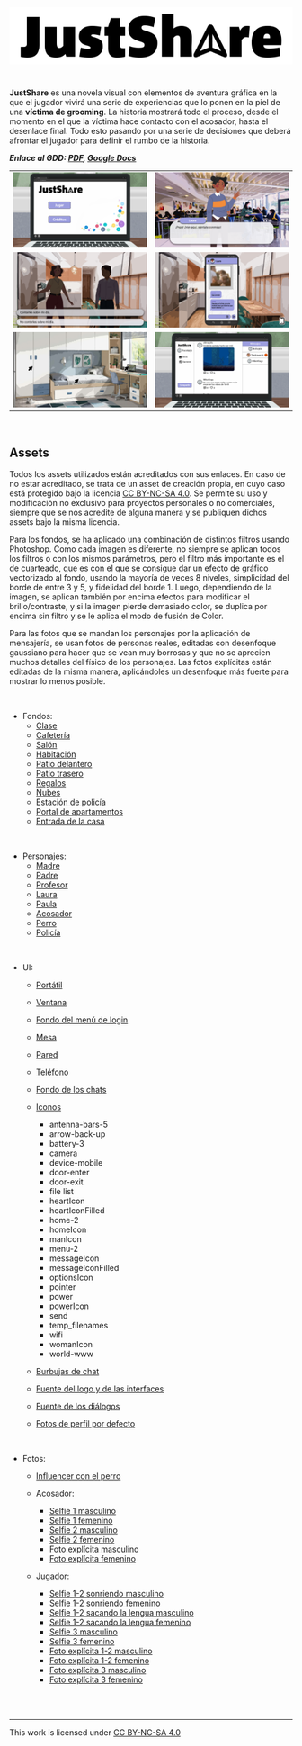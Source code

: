 <div align="center">
    <img src="assets/UI/logo.png"/>
  </a>
</div>

# 

**JustShare** es una novela visual con elementos de aventura gráfica en la que el jugador vivirá una serie de experiencias que lo ponen en la piel de una **víctima de grooming**. La historia mostrará todo el proceso, desde el momento en el que la víctima hace contacto con el acosador, hasta el desenlace final. Todo esto pasando por una serie de decisiones que deberá afrontar el jugador para definir el rumbo de la historia.

***Enlace al GDD: [PDF](docs/GDD.pdf), [Google Docs](https://docs.google.com/document/d/1pFwej-RuA3686JPJ4lKe8V8vfW62Uw7AUn3cTTdq_K0/edit?usp=drive_link)***

|                                        |                                        |
|----------------------------------------|----------------------------------------|
| ![Captura 1](docs/screenshots/ss1.png) | ![Captura 2](docs/screenshots/ss2.png) |
| ![Captura 3](docs/screenshots/ss3.png) | ![Captura 4](docs/screenshots/ss4.png) |
| ![Captura 5](docs/screenshots/ss5.png) | ![Captura 6](docs/screenshots/ss6.png) |

<br>

## Assets

Todos los assets utilizados están acreditados con sus enlaces. En caso de no estar acreditado, se trata de un asset de creación propia, en cuyo caso está protegido bajo la licencia [CC BY-NC-SA 4.0](https://creativecommons.org/licenses/by-nc-sa/4.0/). Se permite su uso y modificación no exclusivo para proyectos personales o no comerciales, siempre que se nos acredite de alguna manera y se publiquen dichos assets bajo la misma licencia.

Para los fondos, se ha aplicado una combinación de distintos filtros usando Photoshop. Como cada imagen es diferente, no siempre se aplican todos los filtros o con los mismos parámetros, pero el filtro más importante es el de cuarteado, que es con el que se consigue dar un efecto de gráfico vectorizado al fondo, usando la mayoría de veces 8 niveles, simplicidad del borde de entre 3 y 5, y fidelidad del borde 1. Luego, dependiendo de la imagen, se aplican también por encima efectos para modificar el brillo/contraste, y si la imagen pierde demasiado color, se duplica por encima sin filtro y se le aplica el modo de fusión de Color.

Para las fotos que se mandan los personajes por la aplicación de mensajería, se usan fotos de personas reales, editadas con desenfoque gaussiano para hacer que se vean muy borrosas y que no se aprecien muchos detalles del físico de los personajes. Las fotos explícitas están editadas de la misma manera, aplicándoles un desenfoque más fuerte para mostrar lo menos posible.

<br>

* Fondos:
    * [Clase](https://www.lavozdigital.es/cadiz/provincia/lvdi-mas-140000-alumnos-arrancan-este-lunes-clases-institutos-cadiz-201909141400_noticia.html?ref=https%3A%2F%2Fwww.lavozdigital.es%2Fcadiz%2Fprovincia%2Flvdi-mas-140000-alumnos-arrancan-este-lunes-clases-institutos-cadiz-201909141400_noticia.html)
    * [Cafetería](https://oxfordhigh.gdst.net/senior-school/school-life/food-in-the-senior-school/)
    * [Salón](https://www.booking.com/hotel/gr/tinker-bell-by-halu-colorful-family-apt.es.html)
    * [Habitación](https://xn--mueblesocaa-beb.es/juveniles-modernos/1685-dormitorio-juvenil-030.html)
    * [Patio delantero](https://www.freepik.es/foto-gratis/entrada-casa-minimalista-japon_23676521.htm#fromView=search&page=1&position=37&uuid=3bc27763-bc34-447f-a893-69e62e8a5eef)
    * [Patio trasero](https://www.freepik.es/foto-gratis/amigos-felices-estan-tomando-cerveza-fiesta-barbacoa-dia-soleado_10583050.htm#fromView=search&page=2&position=15&uuid=ad537fe0-a55b-4d99-8e6b-001e15d7447d)
    * [Regalos](https://uk.pinterest.com/pin/peytons-mermaid-birthday-party--484770347376747684/)
    * [Nubes](https://www.freepik.es/vector-gratis/fondo-nubes-humo-profundidad_26443430.htm#fromView=search&page=1&position=20&uuid=407cd797-1ef7-489d-86fc-eea3f61efb6b&new_detail=true)
    * [Estación de policía](https://www.laopiniondezamora.es/zamora-ciudad/2020/11/11/comisaria-policia-nacional-zamora-amplia-23041677.html)
    * [Portal de apartamentos](https://sygrove.com/westchester-county-2/)
    * [Entrada de la casa](https://unsplash.com/es/fotos/mesa-de-centro-de-madera-marron-cerca-de-la-puerta-de-madera-blanca-xJ14RuLV9zI)

<br>

* Personajes:
    * [Madre](https://www.freepik.com/free-psd/flat-design-woman-character-isolated_158212343.htm#fromView=image_search_similar&page=2&position=12&uuid=28b09b97-a183-4cdb-92a0-fc8e91e565b0)
    * [Padre](https://www.freepik.com/free-vector/elegant-businessman-standing-position-character_73261815.htm#fromView=image_search_similar&page=3&position=16&uuid=718d9d14-2873-4f8d-99da-973c0bd3d1fd)
    * [Profesor](https://www.freepik.com/free-vector/elegant-businessman-with-folder-character_73261784.htm#fromView=image_search_similar&page=1&position=0&uuid=b767bb75-f73a-4137-b8c5-f0db54f51024)
    * [Laura](https://www.freepik.es/psd-gratis/diseno-plano-mujer-caracter-aislado_158212345.htm)
    * [Paula](https://www.freepik.es/psd-gratis/diseno-plano-mujer-caracter-aislado_158212338.htm)
    * [Acosador](https://www.freepik.es/vector-gratis/diseno-coleccion-personas-seguras_6543322.htm)
    * [Perro](https://www.freepik.es/vector-gratis/paquete-pitbull-diseno-plano_13961980.htm#fromView=search&page=1&position=31&uuid=c1221efd-fe66-455a-abfc-1eb70079105a&new_detail=true)
    * [Policía](https://www.freepik.es/vector-gratis/concepto-recogida-policia_8621529.htm#fromView=search&page=1&position=43&uuid=32b0ac4b-a32f-49ac-80fa-f7d4051e5314)

<br>

* UI:
    * [Portátil](https://www.freepik.es/psd-gratis/laptop-moderno-aislado_54999402.htm#fromView=search&page=1&position=28&uuid=531963f8-ac6a-4d74-8e2a-19fdb4186064&new_detail=true)
    * [Ventana](https://www.freepik.es/search?ai=excluded&format=search&last_filter=query&last_value=forest&query=forest&selection=1&type=psd)
    * [Fondo del menú de login](https://www.freepik.com/free-vector/social-media-icons_4120017.htm#fromView=keyword&page=1&position=4&uuid=11aae861-8830-4e0f-a393-82e427e7fc9d)
    * [Mesa](https://www.freepik.com/free-vector/kitchen-wooden-table-with-cutting-board-knife_8189041.htm#fromView=search&page=1&position=0&uuid=ee26ab23-88da-4515-8db1-e4195f971588)
    * [Pared](https://www.freepik.es/foto-gratis/texturas-pared-blanca_3775096.htm#fromView=search&page=1&position=0&uuid=4e70de2d-fc8d-4c83-b87b-bd016f556252)
    * [Teléfono](https://www.freepik.es/vector-gratis/mujer-rica-sentada-usando-smartphone-moneda-dinero-inversion-ilustracion-vectorial-plana-plantilla-aplicacion-movil-concepto-finanzas-transacciones_11541808.htm#fromView=search&page=1&position=16&uuid=42fb0cfc-9de9-4c5f-93e8-586eee35a802)
    * [Fondo de los chats](https://www.freepik.com/free-vector/hand-drawn-doodle-icons-set_24097127.htm#fromView=search&page=1&position=44&uuid=297fa8d2-abde-47cb-a861-132d7423b5f7&new_detail=true)
    * [Iconos](https://tabler.io/icons)
        * antenna-bars-5
        * arrow-back-up
        * battery-3
        * camera
        * device-mobile
        * door-enter
        * door-exit
        * file list
        * heartIcon
        * heartIconFilled
        * home-2
        * homeIcon
        * manIcon
        * menu-2
        * messageIcon
        * messageIconFilled
        * optionsIcon
        * pointer
        * power
        * powerIcon
        * send
        * temp_filenames
        * wifi
        * womanIcon
        * world-www

    * [Burbujas de chat](https://www.freepik.com/free-vector/different-shape-message-bubbles-blue-grey_77988500.htm#fromView=search&page=1&position=1&uuid=ba9c721f-b2ff-44c3-b46e-2e8680285d1b)
    * [Fuente del logo y de las interfaces](https://font.download/font/corpid-light)
    * [Fuente de los diálogos](https://fonts.google.com/specimen/Roboto)
    * [Fotos de perfil por defecto](https://www.freepik.es/vector-gratis/circulos-usuarios-blanco_134996379.htm#fromView=search&page=1&position=4&uuid=dd0f32ad-fa89-406d-a854-53066bbcb378&new_detail=true)

<br>

* Fotos:
    * [Influencer con el perro](https://www.freepik.es/foto-gratis/vista-posterior-joven-perro-playa_12976449.htm#fromView=search&page=2&position=6&uuid=988ff075-2a59-470b-b4f0-96d3dbf829c1)

    * Acosador:
        * [Selfie 1 masculino](https://pixabay.com/es/photos/retrato-gente-adulto-hombre-rostro-3353699/)
        * [Selfie 1 femenino](https://st2.depositphotos.com/1809585/7376/i/450/depositphotos_73762843-stock-photo-girl-smiling-with-perfect-smile.jpg)
        * [Selfie 2 masculino](https://es.pinterest.com/pin/852869248192209713/)
        * [Selfie 2 femenino](https://www.pexels.com/photo/woman-taking-selfie-while-smiling-1310522/)
        * [Foto explícita masculino](https://i.pinimg.com/474x/ec/e9/eb/ece9ebe2ea9d64bab2cbd9f0a9cf934b.jpg)
        * [Foto explícita femenino](https://www.hunkemoller.es/dw/image/v2/BCHL_PRD/on/demandware.static/-/Sites-hkm-master/default/dw919eb8e3/images/large/119846_1.jpg?q=100)

    * Jugador:
        * [Selfie 1-2 sonriendo masculino](https://www.istockphoto.com/es/foto/retrato-de-un-joven-caucásico-adolescente-de-18-o-19-años-al-aire-libre-gm1484631693-510817478?searchscope=image%2Cfilm)
        * [Selfie 1-2 sonriendo femenino](https://st2.depositphotos.com/1010550/5217/i/450/depositphotos_52171453-stock-photo-pretty-student-girl-taking-a.jpg)
        * [Selfie 1-2 sacando la lengua masculino](https://es.dreamstime.com/imágenes-de-archivo-libres-de-regalías-hombre-joven-y-su-lengüeta-image15058879)
        * [Selfie 1-2 sacando la lengua femenino](https://www.freepik.es/foto-gratis/mujer-tiro-medio-sacando-lengua_38162335.htm#fromView=keyword&page=1&position=8&uuid=cb8c3052-5ea8-4ad6-97cc-ecfb92138a5e)
        * [Selfie 3 masculino](https://media.istockphoto.com/id/1701143833/photo/portrait-of-teenage-boy-caucasian-teen-male-young-man-stand-at-home.jpg?s=612x612&w=0&k=20&c=9-EXaPBYNoJ4VPiwzOFvNFLSRw8LNNrGb4SmTgkTf3s=)
        * [Selfie 3 femenino](https://www.shutterstock.com/es/image-photo/close-young-beautiful-woman-taking-selfie-402737050)
        * [Foto explícita 1-2 masculino](https://depositphotos.com/mx/photo/shirtless-young-man-43000267.html)
        * [Foto explícita 1-2 femenino](https://st3.depositphotos.com/10083680/12838/i/450/depositphotos_128381824-stock-photo-woman-in-sexy-black-lingerie.jpg)
        * [Foto explícita 3 masculino](https://us.123rf.com/450wm/dmitryag/dmitryag2106/dmitryag210604563/174750416-deportista-en-pantalones-cortos-blancos-yace-sus-manos-en-el-cinturón-de-fitness-culturista.jpg?ver=6)
        * [Foto explícita 3 femenino](https://st2.depositphotos.com/3035005/6971/i/450/depositphotos_69710229-stock-photo-beautiful-sexy-brunette-woman-posing.jpg)
<br>
<br>

---

<p xmlns:cc="http://creativecommons.org/ns" >This work is licensed under <a href="https://creativecommons.org/licenses/by-nc-sa/4.0/?ref=chooser-v1" target="_blank" rel="license noopener noreferrer" style="display:inline-block;">CC BY-NC-SA 4.0<img style="height:22px!important;margin-left:3px;vertical-align:text-bottom;" src="https://mirrors.creativecommons.org/presskit/icons/cc.svg?ref=chooser-v1" alt=""><img style="height:22px!important;margin-left:3px;vertical-align:text-bottom;" src="https://mirrors.creativecommons.org/presskit/icons/by.svg?ref=chooser-v1" alt=""><img style="height:22px!important;margin-left:3px;vertical-align:text-bottom;" src="https://mirrors.creativecommons.org/presskit/icons/nc.svg?ref=chooser-v1" alt=""><img style="height:22px!important;margin-left:3px;vertical-align:text-bottom;" src="https://mirrors.creativecommons.org/presskit/icons/sa.svg?ref=chooser-v1" alt=""></a></p>
